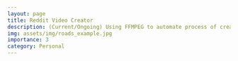 ```yaml
---
layout: page
title: Reddit Video Creator
description: (Current/Ongoing) Using FFMPEG to automate process of creating Reddit read videos as shorts and YT videos.
img: assets/img/roads_example.jpg
importance: 3
category: Personal
---
```

